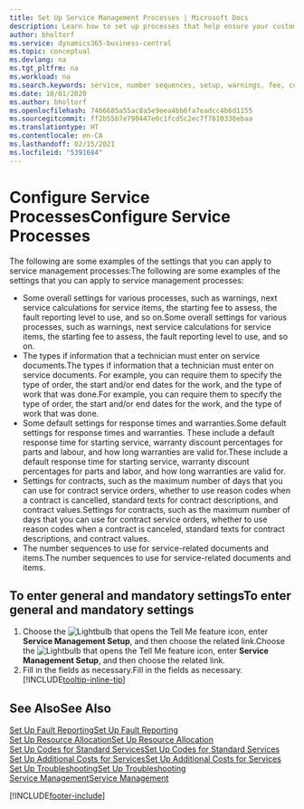 ```yaml
---
title: Set Up Service Management Processes | Microsoft Docs
description: Learn how to set up processes that help ensure your customers are satisfied with your customer service.
author: bholtorf
ms.service: dynamics365-business-central
ms.topic: conceptual
ms.devlang: na
ms.tgt_pltfrm: na
ms.workload: na
ms.search.keywords: service, number sequences, setup, warnings, fee, contracts, warranties
ms.date: 10/01/2020
ms.author: bholtorf
ms.openlocfilehash: 7466685a55ac8a5e9eea4bb6fa7eadcc4b6d1155
ms.sourcegitcommit: ff2b55b7e790447e0c1fcd5c2ec7f7610338ebaa
ms.translationtype: HT
ms.contentlocale: en-CA
ms.lasthandoff: 02/15/2021
ms.locfileid: "5391684"
---
```

# <a name="configure-service-processes"></a><span data-ttu-id="76d29-103">Configure Service Processes</span><span class="sxs-lookup"><span data-stu-id="76d29-103">Configure Service Processes</span></span>
<span data-ttu-id="76d29-104">The following are some examples of the settings that you can apply to service management processes:</span><span class="sxs-lookup"><span data-stu-id="76d29-104">The following are some examples of the settings that you can apply to service management processes:</span></span>  
  
* <span data-ttu-id="76d29-105">Some overall settings for various processes, such as warnings, next service calculations for service items, the starting fee to assess, the fault reporting level to use, and so on.</span><span class="sxs-lookup"><span data-stu-id="76d29-105">Some overall settings for various processes, such as warnings, next service calculations for service items, the starting fee to assess, the fault reporting level to use, and so on.</span></span>  
* <span data-ttu-id="76d29-106">The types if information that a technician must enter on service documents.</span><span class="sxs-lookup"><span data-stu-id="76d29-106">The types if information that a technician must enter on service documents.</span></span> <span data-ttu-id="76d29-107">For example, you can require them to specify the type of order, the start and/or end dates for the work, and the type of work that was done.</span><span class="sxs-lookup"><span data-stu-id="76d29-107">For example, you can require them to specify the type of order, the start and/or end dates for the work, and the type of work that was done.</span></span>  
* <span data-ttu-id="76d29-108">Some default settings for response times and warranties.</span><span class="sxs-lookup"><span data-stu-id="76d29-108">Some default settings for response times and warranties.</span></span> <span data-ttu-id="76d29-109">These include a default response time for starting service, warranty discount percentages for parts and labour, and how long warranties are valid for.</span><span class="sxs-lookup"><span data-stu-id="76d29-109">These include a default response time for starting service, warranty discount percentages for parts and labor, and how long warranties are valid for.</span></span>  
* <span data-ttu-id="76d29-110">Settings for contracts, such as the maximum number of days that you can use for contract service orders, whether to use reason codes when a contract is cancelled, standard texts for contract descriptions, and contract values.</span><span class="sxs-lookup"><span data-stu-id="76d29-110">Settings for contracts, such as the maximum number of days that you can use for contract service orders, whether to use reason codes when a contract is canceled, standard texts for contract descriptions, and contract values.</span></span>  
* <span data-ttu-id="76d29-111">The number sequences to use for service-related documents and items.</span><span class="sxs-lookup"><span data-stu-id="76d29-111">The number sequences to use for service-related documents and items.</span></span>  

## <a name="to-enter-general-and-mandatory-settings"></a><span data-ttu-id="76d29-112">To enter general and mandatory settings</span><span class="sxs-lookup"><span data-stu-id="76d29-112">To enter general and mandatory settings</span></span>
1. <span data-ttu-id="76d29-113">Choose the ![Lightbulb that opens the Tell Me feature](media/ui-search/search_small.png "Tell me what you want to do") icon, enter **Service Management Setup**, and then choose the related link.</span><span class="sxs-lookup"><span data-stu-id="76d29-113">Choose the ![Lightbulb that opens the Tell Me feature](media/ui-search/search_small.png "Tell me what you want to do") icon, enter **Service Management Setup**, and then choose the related link.</span></span>
2. <span data-ttu-id="76d29-114">Fill in the fields as necessary.</span><span class="sxs-lookup"><span data-stu-id="76d29-114">Fill in the fields as necessary.</span></span> [!INCLUDE[tooltip-inline-tip](includes/tooltip-inline-tip_md.md)]  

## <a name="see-also"></a><span data-ttu-id="76d29-115">See Also</span><span class="sxs-lookup"><span data-stu-id="76d29-115">See Also</span></span>  
[<span data-ttu-id="76d29-116">Set Up Fault Reporting</span><span class="sxs-lookup"><span data-stu-id="76d29-116">Set Up Fault Reporting</span></span>](service-how-setup-fault-reporting.md)  
[<span data-ttu-id="76d29-117">Set Up Resource Allocation</span><span class="sxs-lookup"><span data-stu-id="76d29-117">Set Up Resource Allocation</span></span>](service-how-setup-resource-allocation.md)  
[<span data-ttu-id="76d29-118">Set Up Codes for Standard Services</span><span class="sxs-lookup"><span data-stu-id="76d29-118">Set Up Codes for Standard Services</span></span>](service-how-setup-service-coding.md)  
[<span data-ttu-id="76d29-119">Set Up Additional Costs for Services</span><span class="sxs-lookup"><span data-stu-id="76d29-119">Set Up Additional Costs for Services</span></span>](service-how-setup-service-costs-pricing.md)  
[<span data-ttu-id="76d29-120">Set Up Troubleshooting</span><span class="sxs-lookup"><span data-stu-id="76d29-120">Set Up Troubleshooting</span></span>](service-how-setup-troubleshooting.md)  
[<span data-ttu-id="76d29-121">Service Management</span><span class="sxs-lookup"><span data-stu-id="76d29-121">Service Management</span></span>](service-service.md)  


[!INCLUDE[footer-include](includes/footer-banner.md)]